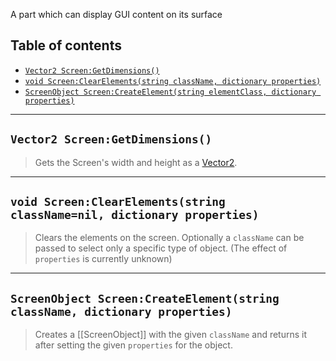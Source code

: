 A part which can display GUI content on its surface

## Table of contents
* [`Vector2 Screen:GetDimensions()`](#vector2-screengetdimensions)
* [`void Screen:ClearElements(string className, dictionary properties)`](#void-screenclearelementsstring-classnamenil-dictionary-properties)
* [`ScreenObject Screen:CreateElement(string elementClass, dictionary properties)`](#screenobject-screencreateelementstring-classname-dictionary-properties)

___

## `Vector2 Screen:GetDimensions()`

> Gets the Screen's width and height as a [Vector2](https://developer.roblox.com/en-us/api-reference/datatype/Vector2).

___

## `void Screen:ClearElements(string className=nil, dictionary properties)`

> Clears the elements on the screen. Optionally a `className` can be passed to select only a specific type of object. (The effect of `properties` is currently unknown)

___

## `ScreenObject Screen:CreateElement(string className, dictionary properties)`

> Creates a [[ScreenObject]] with the given `className` and returns it after setting the given `properties` for the object.